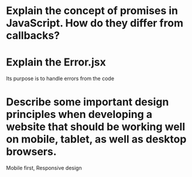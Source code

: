 # Explain the concept of promises in JavaScript. How do they differ from callbacks?

# Explain the Error.jsx

Its purpose is to handle errors from the code

# Describe some important design principles when developing a website that should be working well on mobile, tablet, as well as desktop browsers.

Mobile first, Responsive design
